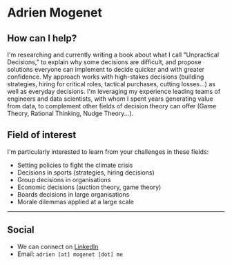 # Adrien Mogenet


## How can I help? 

I'm researching and currently writing a book about what I call "Unpractical Decisions," to explain why some decisions are difficult, and propose solutions everyone can implement to decide quicker and with greater confidence. My approach works with high-stakes decisions (building strategies, hiring for critical roles, tactical purchases, cutting losses...) as well as everyday decisions. I'm leveraging my experience leading teams of engineers and data scientists, with whom I spent years generating value from data, to complement other fields of decision theory can offer (Game Theory, Rational Thinking, Nudge Theory...).


## Field of interest

I'm particularly interested to learn from your challenges in these fields:

* Setting policies to fight the climate crisis
* Decisions in sports (strategies, hiring decisions)
* Group decisions in organisations
* Economic decisions (auction theory, game theory)
* Boards decisions in large organisations
* Morale dilemmas applied at a large scale

___


## Social

* We can connect on [LinkedIn](https://www.linkedin.com/in/adrienmogenet)
* Email: `adrien [at] mogenet [dot] me`
